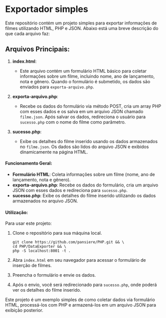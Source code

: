 # Exportador simples

Este repositório contém um projeto simples para exportar informações de filmes utilizando HTML, PHP e JSON. Abaixo está uma breve descrição do que cada arquivo faz:

## Arquivos Principais:

1. **index.html**:

   - Este arquivo contém um formulário HTML básico para coletar informações sobre um filme, incluindo nome, ano de lançamento, nota e gênero. Quando o formulário é submetido, os dados são enviados para `exporta-arquivo.php`.

2. **exporta-arquivo.php**:

   - Recebe os dados do formulário via método POST, cria um array PHP com esses dados e os salva em um arquivo JSON chamado `filme.json`. Após salvar os dados, redireciona o usuário para `sucesso.php` com o nome do filme como parâmetro.

3. **sucesso.php**:
   - Exibe os detalhes do filme inserido usando os dados armazenados no `filme.json`. Os dados são lidos do arquivo JSON e exibidos dinamicamente na página HTML.

#### Funcionamento Geral:

- **Formulário HTML**: Coleta informações sobre um filme (nome, ano de lançamento, nota e gênero).
- **exporta-arquivo.php**: Recebe os dados do formulário, cria um arquivo JSON com esses dados e redireciona para `sucesso.php`.
- **sucesso.php**: Exibe os detalhes do filme inserido utilizando os dados armazenados no arquivo JSON.

#### Utilização:

Para usar este projeto:

1. Clone o repositório para sua máquina local.

   ```
   git clone https://github.com/pansiere/PHP.git && \
   cd PHP/DataExporter && \
   php -S localhost:8001 -t .
   ```

2. Abra `index.html` em seu navegador para acessar o formulário de inserção de filmes.

3. Preencha o formulário e envie os dados.

4. Após o envio, você será redirecionado para `sucesso.php`, onde poderá ver os detalhes do filme inserido.

Este projeto é um exemplo simples de como coletar dados via formulário HTML, processá-los com PHP e armazená-los em um arquivo JSON para exibição posterior.
